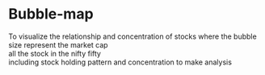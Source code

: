 # Bubble-map
To visualize the relationship and concentration of stocks
where the bubble size represent the market cap
<br>
all the stock in the nifty fifty <br>
including  stock holding pattern and concentration to make analysis
